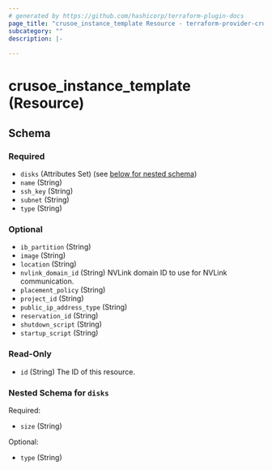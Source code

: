 ```yaml
---
# generated by https://github.com/hashicorp/terraform-plugin-docs
page_title: "crusoe_instance_template Resource - terraform-provider-crusoe"
subcategory: ""
description: |-
  
---
```


# crusoe_instance_template (Resource)





<!-- schema generated by tfplugindocs -->
## Schema

### Required

- `disks` (Attributes Set) (see [below for nested schema](#nestedatt--disks))
- `name` (String)
- `ssh_key` (String)
- `subnet` (String)
- `type` (String)

### Optional

- `ib_partition` (String)
- `image` (String)
- `location` (String)
- `nvlink_domain_id` (String) NVLink domain ID to use for NVLink communication.
- `placement_policy` (String)
- `project_id` (String)
- `public_ip_address_type` (String)
- `reservation_id` (String)
- `shutdown_script` (String)
- `startup_script` (String)

### Read-Only

- `id` (String) The ID of this resource.

<a id="nestedatt--disks"></a>
### Nested Schema for `disks`

Required:

- `size` (String)

Optional:

- `type` (String)
